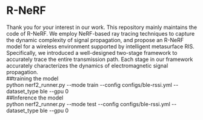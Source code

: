 # R-NeRF
Thank you for your interest in our work. This repository mainly maintains the code of R-NeRF. We employ NeRF-based ray tracing techniques to capture the dynamic complexity of signal propagation, and propose an R-NeRF model for a wireless environment supported by intelligent metasurface RIS. Specifically, we introduced a well-designed two-stage framework to accurately trace the entire transmission path. Each stage in our framework accurately characterizes the dynamics of electromagnetic signal propagation.<br>
##training the model<br>
python nerf2_runner.py --mode train --config configs/ble-rssi.yml --dataset_type ble --gpu 0 <br>
##Inference the model<br>
python nerf2_runner.py --mode test --config configs/ble-rssi.yml --dataset_type ble --gpu 0<br>
